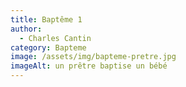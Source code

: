 ```yaml
---
title: Baptême 1
author:
  - Charles Cantin
category: Bapteme
image: /assets/img/bapteme-pretre.jpg
imageAlt: un prêtre baptise un bébé
---
```


